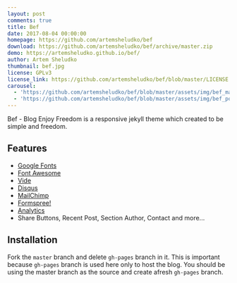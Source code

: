 ```yaml
---
layout: post
comments: true
title: Bef
date: 2017-08-04 00:00:00
homepage: https://github.com/artemsheludko/bef
download: https://github.com/artemsheludko/bef/archive/master.zip
demo: https://artemsheludko.github.io/bef/
author: Artem Sheludko
thumbnail: bef.jpg
license: GPLv3
license_link: https://github.com/artemsheludko/bef/blob/master/LICENSE.txt
carousel:
  - 'https://github.com/artemsheludko/bef/blob/master/assets/img/bef_main_page.jpg?raw=true'
  - 'https://github.com/artemsheludko/bef/blob/master/assets/img/bef_post.jpg?raw=true'
---
```


Bef - Blog Enjoy Freedom is a responsive jekyll theme which created to be simple and freedom.

## Features

* [Google Fonts](https://fonts.google.com/)
* [Font Awesome](https://fontawesome.io/)
* [Vide](https://vodkabears.github.io/vide/)
* [Disqus](https://disqus.com/)
* [MailChimp](https://mailchimp.com/)
* [Formspree!](https://formspree.io/)
* [Analytics](https://analytics.google.com/analytics/web/)
* Share Buttons, Recent Post, Section Author, Contact and more...

## Installation

Fork the `master` branch and delete `gh-pages` branch in it. This is important because `gh-pages` branch is used here only to host the blog. You should be using the master branch as the source and create afresh `gh-pages` branch.

